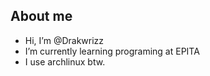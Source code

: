 ## About me

- Hi, I’m @Drakwrizz
- I’m currently learning programing at EPITA
- I use archlinux btw.


<!---
Drakwrizz/Drakwrizz is a ✨ special ✨ repository because its `README.md` (this file) appears on your GitHub profile.
You can click the Preview link to take a look at your changes.
--->
